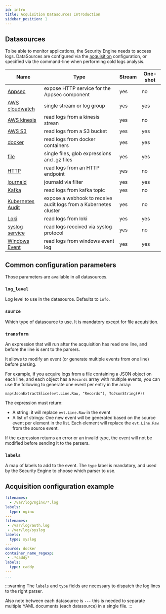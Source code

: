 ```yaml
---
id: intro
title: Acquisition Datasources Introduction
sidebar_position: 1
---
```


## Datasources

To be able to monitor applications, the Security Engine needs to access logs.
DataSources are configured via the [acquisition](/configuration/crowdsec_configuration.md#acquisition_path) configuration, or specified via the command-line when performing cold logs analysis.


Name | Type | Stream | One-shot
-----|------|--------|----------
[Appsec](/log_processor/data_sources/appsec.md) | expose HTTP service for the Appsec component | yes | no
[AWS cloudwatch](/log_processor/data_sources/cloudwatch.md) | single stream or log group | yes | yes
[AWS kinesis](/log_processor/data_sources/kinesis.md)| read logs from a kinesis strean | yes | no
[AWS S3](/log_processor/data_sources/s3.md)| read logs from a S3 bucket | yes | yes
[docker](/log_processor/data_sources/docker.md) | read logs from docker containers | yes | yes
[file](/log_processor/data_sources/file.md) | single files, glob expressions and .gz files | yes | yes
[HTTP](/log_processor/data_sources/http.md) | read logs from an HTTP endpoint | yes | no
[journald](/log_processor/data_sources/journald.md) | journald via filter | yes | yes
[Kafka](/log_processor/data_sources/kafka.md)| read logs from kafka topic | yes | no
[Kubernetes Audit](/log_processor/data_sources/kubernetes_audit.md) | expose a webhook to receive audit logs from a Kubernetes cluster  | yes | no
[Loki](/log_processor/data_sources/loki.md) | read logs from loki | yes | yes
[syslog service](/log_processor/data_sources/syslog_service.md) | read logs received via syslog protocol | yes | no
[Windows Event](/log_processor/data_sources/windows_event_log.md)| read logs from windows event log | yes | yes

## Common configuration parameters

Those parameters are available in all datasources.

### `log_level`

Log level to use in the datasource. Defaults to `info`.

### `source`

Which type of datasource to use. It is mandatory except for file acquisition.

### `transform`

An expression that will run after the acquisition has read one line, and before the line is sent to the parsers.

It allows to modify an event (or generate multiple events from one line) before parsing.

For example, if you acquire logs from a file containing a JSON object on each line, and each object has a `Records` array with multiple events, you can use the following to generate one event per entry in the array:
```
map(JsonExtractSlice(evt.Line.Raw, "Records"), ToJsonString(#))
```

The expression must return:
 - A string: it will replace `evt.Line.Raw` in the event
 - A list of strings: One new event will be generated based on the source event per element in the list. Each element will replace the `evt.Line.Raw` from the source event.

If the expression returns an error or an invalid type, the event will not be modified before sending it to the parsers.

### `labels`

A map of labels to add to the event.
The `type` label is mandatory, and used by the Security Engine to choose which parser to use.

## Acquisition configuration example

```yaml title="/etc/crowdsec/acquis.yaml"
filenames:
  - /var/log/nginx/*.log
labels:
  type: nginx
---
filenames:
 - /var/log/auth.log
 - /var/log/syslog
labels:
  type: syslog
---
source: docker
container_name_regexp:
 - .*caddy*
labels:
  type: caddy
---
...
```

:::warning
The `labels` and `type` fields are necessary to dispatch the log lines to the right parser.

Also note between each datasource is `---` this is needed to separate multiple YAML documents (each datasource) in a single file.
:::
